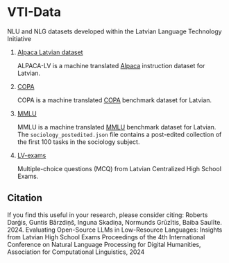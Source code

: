 # VTI-Data
NLU and NLG datasets developed within the Latvian Language Technology Initiative

1. [Alpaca Latvian dataset](alpaca-lv/alpaca_lv.json)

     ALPACA-LV is a machine translated [Alpaca](https://github.com/gururise/AlpacaDataCleaned/blob/main/alpaca_data_cleaned.json) instruction dataset for Latvian.

2. [COPA](copa/)

     COPA is a machine translated [COPA](https://dl.fbaipublicfiles.com/glue/superglue/data/v2/COPA.zip) benchmark dataset for Latvian.

3. [MMLU](mmlu/)

     MMLU is a machine translated [MMLU](https://huggingface.co/datasets/cais/mmlu) benchmark dataset for Latvian.
     The `sociology_postedited.json` file contains a post-edited collection of the first 100 tasks in the sociology subject.

4. [LV-exams](lv-exams/)

	Multiple-choice questions (MCQ) from Latvian Centralized High School Exams.
## Citation
If you find this useful in your research, please consider citing: Roberts Darģis, Guntis Bārzdiņš, Inguna Skadiņa, Normunds Grūzītis, Baiba Saulīte. 2024. Evaluating Open-Source LLMs in Low-Resource Languages: Insights from Latvian High School Exams Proceedings of the 4th International Conference on Natural Language Processing for Digital Humanities, Association for Computational Linguistics, 2024

